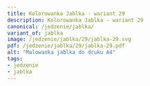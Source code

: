```yaml
---
title: Kolorowanka Jablka - wariant 29
description: Kolorowanka Jablka - wariant 29
canonical: /jedzenie/jablka/
variant_of: jablka
image: /jedzenie/jablka/29/jablka-29.svg
pdf: /jedzenie/jablka/29/jablka-29.pdf
alt: "Malowanka jablka do druku A4"
tags:
- jedzenie
- jablka
---
```

